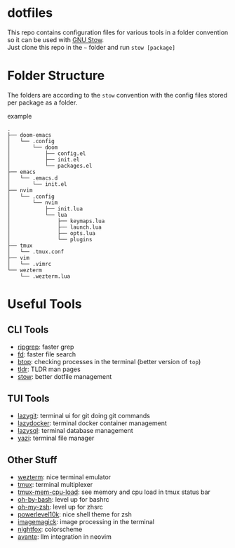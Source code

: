 # dotfiles
This repo contains configuration files for various tools in a folder convention so it can be used with [GNU Stow](https://www.gnu.org/software/stow/).<br>
Just clone this repo in the `~` folder and run `stow [package]`

# Folder Structure
The folders are according to the `stow` convention with the config files stored per package as a folder.<br>

example
``` text
.
├── doom-emacs
│   └── .config
│       └── doom
│           ├── config.el
│           ├── init.el
│           └── packages.el
├── emacs
│   └── .emacs.d
│       └── init.el
├── nvim
│   └── .config
│       └── nvim
│           ├── init.lua
│           └── lua
│               ├── keymaps.lua
│               ├── launch.lua
│               ├── opts.lua
│               └── plugins
├── tmux
│   └── .tmux.conf
├── vim
│   └── .vimrc
└── wezterm
    └── .wezterm.lua
```

# Useful Tools

## CLI Tools

- [ripgrep](https://github.com/BurntSushi/ripgrep): faster grep
- [fd](https://github.com/sharkdp/fd): faster file search
- [btop](https://github.com/aristocratos/btop): checking processes in the terminal (better version of `top`)
- [tldr](https://tldr.sh/): TLDR man pages
- [stow](https://www.gnu.org/software/stow/): better dotfile management

## TUI Tools

- [lazygit](https://github.com/jesseduffield/lazygit): terminal ui for git doing git commands
- [lazydocker](https://github.com/jesseduffield/lazydocker): terminal docker container management
- [lazysql](https://github.com/jorgerojas26/lazysql): terminal database management
- [yazi](https://github.com/sxyazi/yazi): terminal file manager

## Other Stuff

- [wezterm](https://wezterm.org/): nice terminal emulator
- [tmux](https://github.com/tmux/tmux/wiki): terminal multiplexer
- [tmux-mem-cpu-load](https://github.com/thewtex/tmux-mem-cpu-load): see memory and cpu load in tmux status bar
- [oh-by-bash](https://github.com/ohmybash/oh-my-bash): level up for bashrc
- [oh-my-zsh](https://github.com/ohmyzsh/ohmyzsh): level up for zhsrc
- [powerlevel10k](https://github.com/romkatv/powerlevel10k): nice shell theme for zsh
- [imagemagick](https://imagemagick.org/script/download.php): image processing in the terminal
- [nightfox](https://github.com/EdenEast/nightfox.nvim): colorscheme
- [avante](https://github.com/yetone/avante.nvim): llm integration in neovim
